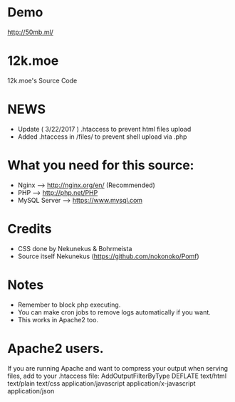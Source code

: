 # Demo
http://50mb.ml/

# 12k.moe

12k.moe's Source Code

# NEWS
* Update ( 3/22/2017 ) .htaccess to prevent html files upload
* Added .htaccess in /files/ to prevent shell upload via .php

# What you need for this source:
* Nginx --> http://nginx.org/en/ (Recommended)
* PHP --> http://php.net/PHP
* MySQL Server --> https://www.mysql.com


# Credits
* CSS done by Nekunekus & Bohrmeista
* Source itself Nekunekus (https://github.com/nokonoko/Pomf)

# Notes
* Remember to block php executing.
* You can make cron jobs to remove logs automatically if you want.
* This works in Apache2 too.

# Apache2 users.
If you are running Apache and want to compress your output when serving files, add to your .htaccess file:
AddOutputFilterByType DEFLATE text/html text/plain text/css application/javascript application/x-javascript application/json
